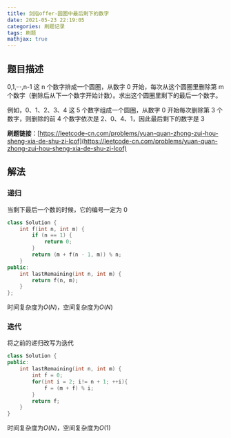 ```yaml
---
title: 剑指offer-圆圈中最后剩下的数字
date: 2021-05-23 22:19:05
categories: 刷题记录
tags: 刷题
mathjax: true
---
```


## 题目描述

0,1,···,n-1 这 n 个数字排成一个圆圈，从数字 0 开始，每次从这个圆圈里删除第 m 个数字（删除后从下一个数字开始计数）。求出这个圆圈里剩下的最后一个数字。

例如，0、1、2、3、4 这 5 个数字组成一个圆圈，从数字 0 开始每次删除第 3 个数字，则删除的前 4 个数字依次是 2、0、4、1，因此最后剩下的数字是 3

**刷题链接**：[https://leetcode-cn.com/problems/yuan-quan-zhong-zui-hou-sheng-xia-de-shu-zi-lcof](https://leetcode-cn.com/problems/yuan-quan-zhong-zui-hou-sheng-xia-de-shu-zi-lcof)

<!--more-->

## 解法

### 递归

当剩下最后一个数的时候，它的编号一定为 0

```C++
class Solution {
    int f(int n, int m) {
        if (n == 1) {
            return 0;
        }
        return (m + f(n - 1, m)) % n;
    }
public:
    int lastRemaining(int n, int m) {
        return f(n, m);
    }
};
```

时间复杂度为$O(N)$，空间复杂度为$O(N)$

### 迭代

将之前的递归改写为迭代

```C++
class Solution {
public:
    int lastRemaining(int n, int m) {
        int f = 0;
        for(int i = 2; i!= n + 1; ++i){
            f = (m + f) % i;
        }
        return f;
    }
}
```

时间复杂度为$O(N)$，空间复杂度为$O(1)$
